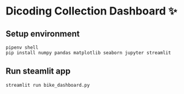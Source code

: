 # Dicoding Collection Dashboard ✨

## Setup environment
```
pipenv shell
pip install numpy pandas matplotlib seaborn jupyter streamlit 
```

## Run steamlit app
```
streamlit run bike_dashboard.py
```

